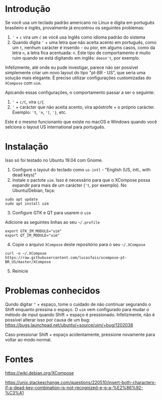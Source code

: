 # Introdução

Se você usa um teclado padrão americano no Linux e digita em português brasileiro e inglês, provalmente já encontrou os seguintes problemas:

1. `'` + `c` vira um `ć` se você usa Inglês como idioma padrão do sistema
2. Quando digita `'` + uma letra que não aceita acento em português, como um `t`, nenhum carácter é inserido - ou pior, em algums casos, como da letra `n`, a letra fica acentuada: `ń`. Este tipo de comportamento é muito ruim quando se está digitando em inglês: `doesn't`, por exemplo.

Infelizmente, até onde eu pude investigar, parece não ser possível simplemente criar um novo layout do tipo "pt-BR - US", que seria uma solução mais elegante. É preciso utilizar configurações customizadas do `XCompose` com `uim`.

Apicando essas configurações, o comportamento passar a ser o seguinte:

1. `'` + `c/C`, vira  `ç/Ç` 
2. `'` + carácter que não aceita acento, vira apóstrofe + o próprio carácter. Exemplo: `'t`, `'n`, `'[`, `'}`, etc.

Este é o mesmo funcionanto que existe no macOS e Windows quando você selciona o layout US international para português.

# Instalação

Isso só foi testado no Ubuntu 19.04 com Gnome.

1. Configure o layout do teclado como `us-intl` - "English (US, intl., with dead keys)" 
2. Instale o pactote `uim`. Isso é necessário para que o XCompose possa expandir para mais de um carácter (`'t`, por exemplo). No Ubuntu/Debian, faça:

```
sudo apt update
sudo apt install uim
```

3. Configure GTK e QT para usarem o `uim`

Adicione as seguintes linhas ao seu `~/.profile`

```
export GTK_IM_MODULE="uim"
export QT_IM_MODULE="uim"
```

4. Copie o arquivo `XCompose` deste repositório para o seu `~/.XCompose`

```
curl -o ~/.XCompose https://raw.githubusercontent.com/lucasfais/xcompose-pt-BR_US/master/XCompose
```

5. Reinicie 

# Problemas conhecidos

Qundo digitar `"` + espaço, tome o cuidado de não continuar segurando o Shift enquanto pressina o espaço. O `uim` vem configurado para mudar o método de input quando Shift + espaço é pressionado. Infelizmente, não é possível alterar isso por causa de um bug: https://bugs.launchpad.net/ubuntu/+source/uim/+bug/1202038

Caso pressionar Shift + espaço acidentamente, pressione novamente para voltar ao modo normal.


# Fontes

https://wiki.debian.org/XCompose

https://unix.stackexchange.com/questions/220510/insert-both-characters-if-a-dead-key-combination-is-not-recognized-e-g-a-%E2%86%92-%C3%A1
